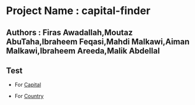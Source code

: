 # Project Name : capital-finder

## Authors : Firas Awadallah,Moutaz AbuTaha,Ibraheem Feqasi,Mahdi Malkawi,Aiman Malkawi,Ibraheem Areeda,Malik Abdellal

## Test 

* For [Capital](https://capital-finder-sepia.vercel.app/api/capital_finder?capital=cairo)

* For [Country](https://capital-finder-sepia.vercel.app/api/capital_finder?country=jordan)